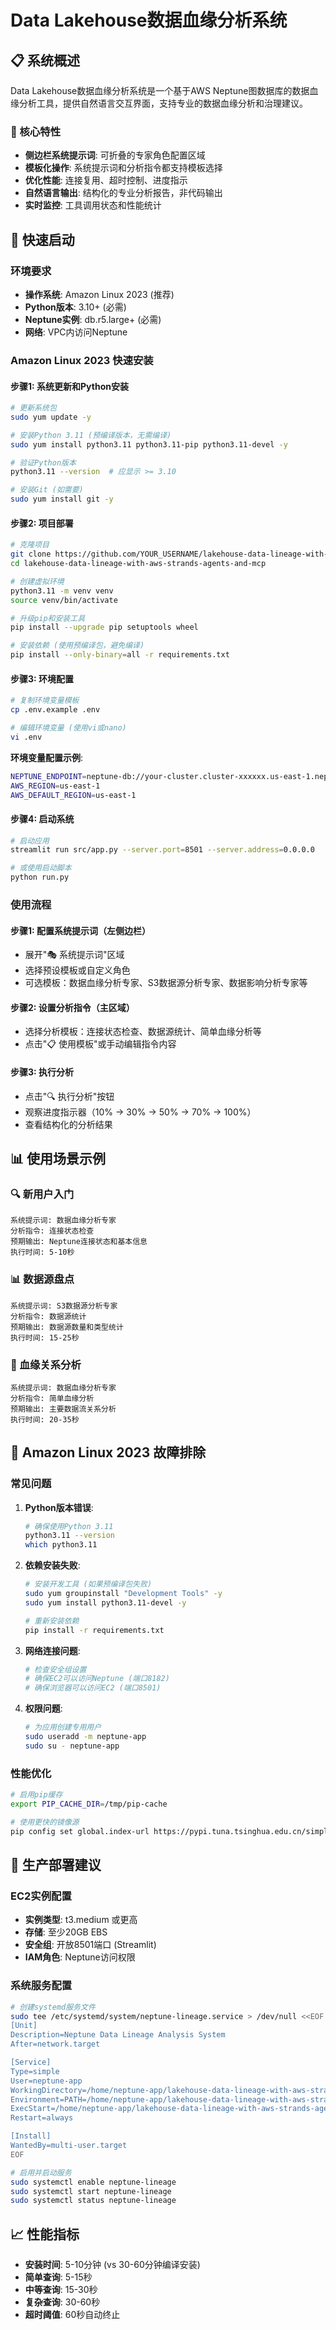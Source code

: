 # Data Lakehouse数据血缘分析系统

## 📋 系统概述

Data Lakehouse数据血缘分析系统是一个基于AWS Neptune图数据库的数据血缘分析工具，提供自然语言交互界面，支持专业的数据血缘分析和治理建议。

### 🎯 核心特性
- **侧边栏系统提示词**: 可折叠的专家角色配置区域
- **模板化操作**: 系统提示词和分析指令都支持模板选择
- **优化性能**: 连接复用、超时控制、进度指示
- **自然语言输出**: 结构化的专业分析报告，非代码输出
- **实时监控**: 工具调用状态和性能统计

## 🚀 快速启动

### 环境要求
- **操作系统**: Amazon Linux 2023 (推荐)
- **Python版本**: 3.10+ (必需)
- **Neptune实例**: db.r5.large+ (必需)
- **网络**: VPC内访问Neptune

### Amazon Linux 2023 快速安装

#### 步骤1: 系统更新和Python安装
```bash
# 更新系统包
sudo yum update -y

# 安装Python 3.11 (预编译版本，无需编译)
sudo yum install python3.11 python3.11-pip python3.11-devel -y

# 验证Python版本
python3.11 --version  # 应显示 >= 3.10

# 安装Git (如需要)
sudo yum install git -y
```

#### 步骤2: 项目部署
```bash
# 克隆项目
git clone https://github.com/YOUR_USERNAME/lakehouse-data-lineage-with-aws-strands-agents-and-mcp.git
cd lakehouse-data-lineage-with-aws-strands-agents-and-mcp

# 创建虚拟环境
python3.11 -m venv venv
source venv/bin/activate

# 升级pip和安装工具
pip install --upgrade pip setuptools wheel

# 安装依赖 (使用预编译包，避免编译)
pip install --only-binary=all -r requirements.txt
```

#### 步骤3: 环境配置
```bash
# 复制环境变量模板
cp .env.example .env

# 编辑环境变量 (使用vi或nano)
vi .env
```

**环境变量配置示例**:
```bash
NEPTUNE_ENDPOINT=neptune-db://your-cluster.cluster-xxxxxx.us-east-1.neptune.amazonaws.com
AWS_REGION=us-east-1
AWS_DEFAULT_REGION=us-east-1
```

#### 步骤4: 启动系统
```bash
# 启动应用
streamlit run src/app.py --server.port=8501 --server.address=0.0.0.0

# 或使用启动脚本
python run.py
```

### 使用流程

#### 步骤1: 配置系统提示词（左侧边栏）
- 展开"🎭 系统提示词"区域
- 选择预设模板或自定义角色
- 可选模板：数据血缘分析专家、S3数据源分析专家、数据影响分析专家等

#### 步骤2: 设置分析指令（主区域）
- 选择分析模板：连接状态检查、数据源统计、简单血缘分析等
- 点击"📋 使用模板"或手动编辑指令内容

#### 步骤3: 执行分析
- 点击"🔍 执行分析"按钮
- 观察进度指示器（10% → 30% → 50% → 70% → 100%）
- 查看结构化的分析结果

## 📊 使用场景示例

### 🔍 新用户入门
```
系统提示词: 数据血缘分析专家
分析指令: 连接状态检查
预期输出: Neptune连接状态和基本信息
执行时间: 5-10秒
```

### 📊 数据源盘点
```
系统提示词: S3数据源分析专家
分析指令: 数据源统计
预期输出: 数据源数量和类型统计
执行时间: 15-25秒
```

### 🔄 血缘关系分析
```
系统提示词: 数据血缘分析专家
分析指令: 简单血缘分析
预期输出: 主要数据流关系分析
执行时间: 20-35秒
```

## 🔧 Amazon Linux 2023 故障排除

### 常见问题
1. **Python版本错误**: 
   ```bash
   # 确保使用Python 3.11
   python3.11 --version
   which python3.11
   ```

2. **依赖安装失败**:
   ```bash
   # 安装开发工具 (如果预编译包失败)
   sudo yum groupinstall "Development Tools" -y
   sudo yum install python3.11-devel -y
   
   # 重新安装依赖
   pip install -r requirements.txt
   ```

3. **网络连接问题**:
   ```bash
   # 检查安全组设置
   # 确保EC2可以访问Neptune (端口8182)
   # 确保浏览器可以访问EC2 (端口8501)
   ```

4. **权限问题**:
   ```bash
   # 为应用创建专用用户
   sudo useradd -m neptune-app
   sudo su - neptune-app
   ```

### 性能优化
```bash
# 启用pip缓存
export PIP_CACHE_DIR=/tmp/pip-cache

# 使用更快的镜像源
pip config set global.index-url https://pypi.tuna.tsinghua.edu.cn/simple
```

## 🚀 生产部署建议

### EC2实例配置
- **实例类型**: t3.medium 或更高
- **存储**: 至少20GB EBS
- **安全组**: 开放8501端口 (Streamlit)
- **IAM角色**: Neptune访问权限

### 系统服务配置
```bash
# 创建systemd服务文件
sudo tee /etc/systemd/system/neptune-lineage.service > /dev/null <<EOF
[Unit]
Description=Neptune Data Lineage Analysis System
After=network.target

[Service]
Type=simple
User=neptune-app
WorkingDirectory=/home/neptune-app/lakehouse-data-lineage-with-aws-strands-agents-and-mcp
Environment=PATH=/home/neptune-app/lakehouse-data-lineage-with-aws-strands-agents-and-mcp/venv/bin
ExecStart=/home/neptune-app/lakehouse-data-lineage-with-aws-strands-agents-and-mcp/venv/bin/streamlit run src/app.py --server.port=8501 --server.address=0.0.0.0
Restart=always

[Install]
WantedBy=multi-user.target
EOF

# 启用并启动服务
sudo systemctl enable neptune-lineage
sudo systemctl start neptune-lineage
sudo systemctl status neptune-lineage
```

## 📈 性能指标
- **安装时间**: 5-10分钟 (vs 30-60分钟编译安装)
- **简单查询**: 5-15秒
- **中等查询**: 15-30秒
- **复杂查询**: 30-60秒
- **超时阈值**: 60秒自动终止